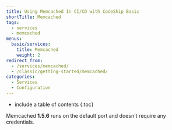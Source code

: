 ```yaml
---
title: Using Memcached In CI/CD with CodeShip Basic
shortTitle: Memcached
tags:
  - services
  - memcached
menus:
  basic/services:
    title: Memcached
    weight: 2
redirect_from:
  - /services/memcached/
  - /classic/getting-started/memcached/
categories:
  - Services  
  - Configuration
---
```


* include a table of contents
{:toc}

Memcached **1.5.6** runs on the default port and doesn't require any credentials.
